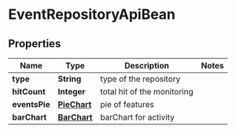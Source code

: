 
# EventRepositoryApiBean

## Properties
Name | Type | Description | Notes
------------ | ------------- | ------------- | -------------
**type** | **String** | type of the repository | 
**hitCount** | **Integer** | total hit of the monitoring | 
**eventsPie** | [**PieChart**](PieChart.md) | pie of features | 
**barChart** | [**BarChart**](BarChart.md) | barChart for activity | 



